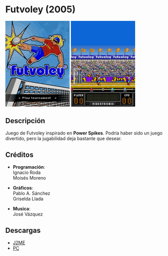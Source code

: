 # Futvoley (2005)
[<img src="screenshots/Futvoley_menu.png" width="200"/>](screenshots/Futvoley_menu.png)
[<img src="screenshots/Futvoley_game.png" width="200"/>](screenshots/Futvoley_game.png)

## Descripción
Juego de Futvoley inspirado en **Power Spikes**. Podría haber sido un juego divertido, pero la jugabilidad deja bastante que desear.


## Créditos
- **Programación**:<br>
Ignacio Roda<br>
Moisés Moreno

- **Gráficos**:<br>
Pablo A. Sánchez<br>
Griselda Llada

- **Musica**:<br>
José Vázquez

## Descargas
- [J2ME](jars/j2me/Futvoley_240x320.jar?raw=true)
- [PC](jars/pc/Futvoley.jar?raw=true)
